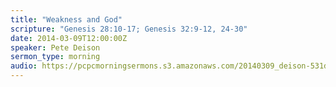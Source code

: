 ```yaml
---
title: "Weakness and God"
scripture: "Genesis 28:10-17; Genesis 32:9-12, 24-30"
date: 2014-03-09T12:00:00Z
speaker: Pete Deison
sermon_type: morning
audio: https://pcpcmorningsermons.s3.amazonaws.com/20140309_deison-531ddf85a8197.mp3 
---
```



